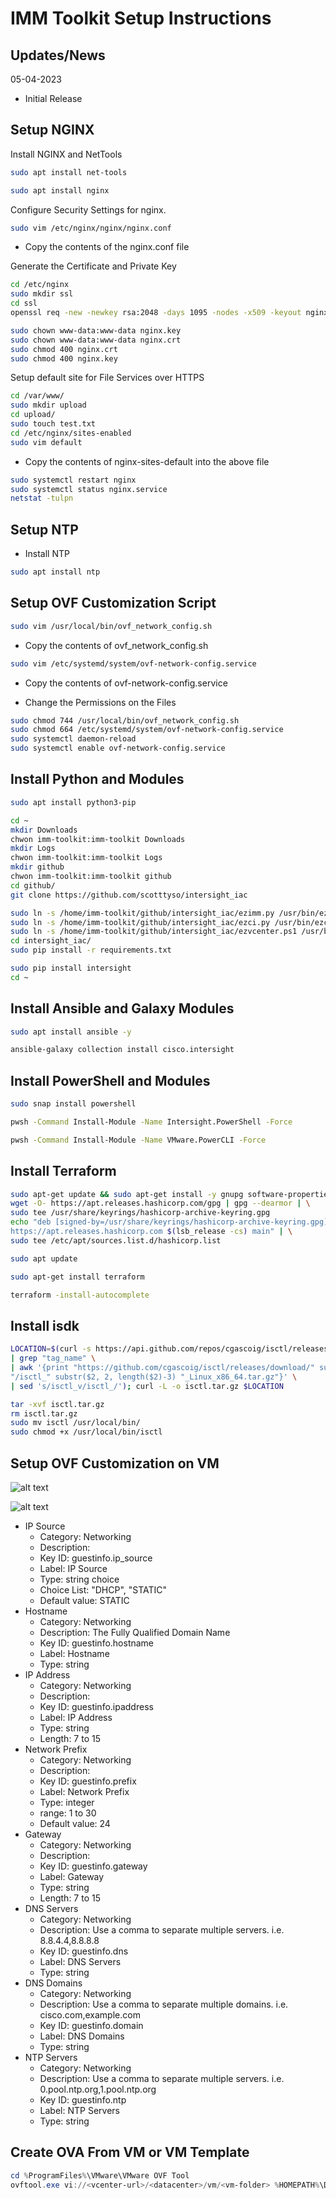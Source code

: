 # IMM Toolkit Setup Instructions

## Updates/News

05-04-2023
* Initial Release

## Setup NGINX

Install NGINX and NetTools

```bash
sudo apt install net-tools
```

```bash
sudo apt install nginx
```

Configure Security Settings for nginx.

```bash
sudo vim /etc/nginx/nginx/nginx.conf
```

* Copy the contents of the nginx.conf file

Generate the Certificate and Private Key

```bash
cd /etc/nginx
sudo mkdir ssl
cd ssl
openssl req -new -newkey rsa:2048 -days 1095 -nodes -x509 -keyout nginx.key -out nginx.crt
```


```bash
sudo chown www-data:www-data nginx.key
sudo chown www-data:www-data nginx.crt
sudo chmod 400 nginx.crt
sudo chmod 400 nginx.key
```

Setup default site for File Services over HTTPS

```bash
cd /var/www/
sudo mkdir upload
cd upload/
sudo touch test.txt
cd /etc/nginx/sites-enabled
sudo vim default
```

* Copy the contents of nginx-sites-default into the above file

```bash
sudo systemctl restart nginx
sudo systemctl status nginx.service
netstat -tulpn
```

## Setup NTP

* Install NTP

```bash
sudo apt install ntp
```

## Setup  OVF Customization Script

```bash
sudo vim /usr/local/bin/ovf_network_config.sh
```

* Copy the contents of ovf_network_config.sh

```bash
sudo vim /etc/systemd/system/ovf-network-config.service
```

* Copy the contents of ovf-network-config.service

* Change the Permissions on the Files

```bash
sudo chmod 744 /usr/local/bin/ovf_network_config.sh
sudo chmod 664 /etc/systemd/system/ovf-network-config.service
sudo systemctl daemon-reload
sudo systemctl enable ovf-network-config.service
```

## Install Python and Modules

```bash
sudo apt install python3-pip
```

```bash
cd ~
mkdir Downloads
chwon imm-toolkit:imm-toolkit Downloads
mkdir Logs
chwon imm-toolkit:imm-toolkit Logs
mkdir github
chwon imm-toolkit:imm-toolkit github
cd github/
git clone https://github.com/scotttyso/intersight_iac
```

```bash
sudo ln -s /home/imm-toolkit/github/intersight_iac/ezimm.py /usr/bin/ezimm.py
sudo ln -s /home/imm-toolkit/github/intersight_iac/ezci.py /usr/bin/ezci.py
sudo ln -s /home/imm-toolkit/github/intersight_iac/ezvcenter.ps1 /usr/bin/ezvcenter.ps1
cd intersight_iac/
sudo pip install -r requirements.txt
```

```bash
sudo pip install intersight
cd ~
```

## Install Ansible and Galaxy Modules

```bash
sudo apt install ansible -y
```

```bash
ansible-galaxy collection install cisco.intersight
```

## Install PowerShell and Modules

```bash
sudo snap install powershell
```

```bash
pwsh -Command Install-Module -Name Intersight.PowerShell -Force
```

```bash
pwsh -Command Install-Module -Name VMware.PowerCLI -Force
```


## Install Terraform

```bash
sudo apt-get update && sudo apt-get install -y gnupg software-properties-common
wget -O- https://apt.releases.hashicorp.com/gpg | gpg --dearmor | \
sudo tee /usr/share/keyrings/hashicorp-archive-keyring.gpg
echo "deb [signed-by=/usr/share/keyrings/hashicorp-archive-keyring.gpg] \
https://apt.releases.hashicorp.com $(lsb_release -cs) main" | \
sudo tee /etc/apt/sources.list.d/hashicorp.list
```

```bash
sudo apt update
```

```bash
sudo apt-get install terraform
```

```bash
terraform -install-autocomplete
```

## Install isdk

```bash
LOCATION=$(curl -s https://api.github.com/repos/cgascoig/isctl/releases/latest \
| grep "tag_name" \
| awk '{print "https://github.com/cgascoig/isctl/releases/download/" substr($2, 2, length($2)-3) \
"/isctl_" substr($2, 2, length($2)-3) "_Linux_x86_64.tar.gz"}' \
| sed 's/isctl_v/isctl_/'); curl -L -o isctl.tar.gz $LOCATION
```

```bash
tar -xvf isctl.tar.gz
rm isctl.tar.gz
sudo mv isctl /usr/local/bin/
sudo chmod +x /usr/local/bin/isctl
```

## Setup OVF Customization on VM

![alt text](vApp-Options.png "vApp Options")

![alt text](vApp-Properties.png "vApp Properties")

- IP Source
  - Category: Networking
  - Description:
  - Key ID: guestinfo.ip_source
  - Label: IP Source
  - Type: string choice
  - Choice List: "DHCP", "STATIC"
  - Default value: STATIC
- Hostname
  - Category: Networking
  - Description: The Fully Qualified Domain Name
  - Key ID: guestinfo.hostname
  - Label: Hostname
  - Type: string
- IP Address
  - Category: Networking
  - Description:
  - Key ID: guestinfo.ipaddress
  - Label: IP Address
  - Type: string
  - Length: 7 to 15
- Network Prefix
  - Category: Networking
  - Description:
  - Key ID: guestinfo.prefix
  - Label: Network Prefix
  - Type: integer
  - range: 1 to 30
  - Default value: 24
- Gateway
  - Category: Networking
  - Description:
  - Key ID: guestinfo.gateway
  - Label: Gateway
  - Type: string
  - Length: 7 to 15
- DNS Servers
  - Category: Networking
  - Description: Use a comma to separate multiple servers.  i.e. 8.8.4.4,8.8.8.8
  - Key ID: guestinfo.dns
  - Label: DNS Servers
  - Type: string
- DNS Domains
  - Category: Networking
  - Description: Use a comma to separate multiple domains.  i.e. cisco.com,example.com
  - Key ID: guestinfo.domain
  - Label: DNS Domains
  - Type: string
- NTP Servers
  - Category: Networking
  - Description: Use a comma to separate multiple servers.  i.e. 0.pool.ntp.org,1.pool.ntp.org
  - Key ID: guestinfo.ntp
  - Label: NTP Servers
  - Type: string

## Create OVA From VM or VM Template

```powershell
cd %ProgramFiles%\VMware\VMware OVF Tool
ovftool.exe vi://<vcenter-url>/<datacenter>/vm/<vm-folder> %HOMEPATH%\Downloads\imm-toolkitv0.1.ova
```